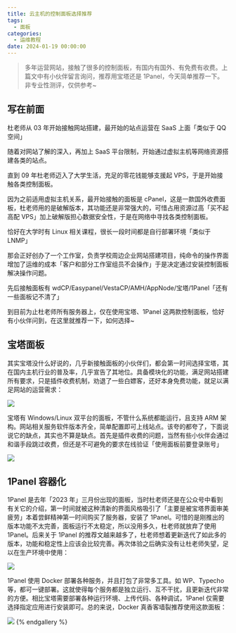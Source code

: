 ```yaml
---
title: 云主机的控制面板选择推荐
tags:
  - 面板
categories:
  - 运维教程
date: 2024-01-19 00:00:00
---
```


> 多年运营网站，接触了很多的控制面板，有国内有国外、有免费有收费。上篇文中有小伙伴留言询问，推荐用宝塔还是 1Panel，今天简单推荐一下。非专业性测评，仅供参考~

<!-- more -->

## 写在前面

杜老师从 03 年开始接触网站搭建，最开始的站点运营在 SaaS 上面「类似于 QQ 空间」

随着对网站了解的深入，再加上 SaaS 平台限制，开始通过虚拟主机等网络资源搭建各类的站点。

直到 09 年杜老师迈入了大学生活，充足的零花钱能够支援起 VPS，于是开始接触各类控制面板。

因为之前适用虚拟主机关系，最开始接触的面板是 cPanel，这是一款国外收费面板，杜老师用的是破解版本，其功能还是非常强大的，可惜占用资源过高「买不起高配 VPS」加上破解版担心数据安全性，于是在网络中寻找各类控制面板。

恰好在大学时有 Linux 相关课程，很长一段时间都是自行部署环境「类似于 LNMP」

那会正好创办了一个工作室，负责学校周边企业网站搭建项目，纯命令的操作界面增加了运维的成本「客户和部分工作室组员不会操作」于是决定通过安装控制面板解决操作问题。

先后接触面板有 wdCP/Easypanel/VestaCP/AMH/AppNode/宝塔/1Panel「还有一些面板记不清了」

到目前为止杜老师所有服务器上，仅在使用宝塔、1Panel 这两款控制面板，恰好有小伙伴问到，在这里就推荐一下，如何选择~

## 宝塔面板

其实宝塔没什么好说的，几乎新接触面板的小伙伴们，都会第一时间选择宝塔，其在国内主机行业的普及率，几乎宣告了其地位。具备模块化的功能，满足网站搭建所有要求，只是插件收费机制，劝退了一些白嫖客，还好本身免费功能，就足以满足网站的运营需求：

![](https://cdn.dusays.com/2024/01/668-1.jpg)

宝塔有 Windows/Linux 双平台的面板，不管什么系统都能运行，且支持 ARM 架构。网站相关服务软件版本齐全，简单配置即可上线站点。该夸的都夸了，下面说说它的缺点，其实也不算是缺点。首先是插件收费的问题，当然有些小伙伴会通过和谐手段跳过收费，但还是不可避免的要求在线验证「使用面板前要登录账号」

![](https://cdn.dusays.com/2024/01/668-2.jpg)

## 1Panel 容器化

1Panel 是去年「2023 年」三月份出现的面板，当时杜老师还是在公众号中看到有关它的介绍，第一时间就被这种清新的界面风格吸引了「主要是被宝塔界面审美疲劳」本着尝鲜精神第一时间购买了服务器，安装了 1Panel。可惜的是刚推出的版本功能不太完善，面板运行不太稳定，所以没用多久，杜老师就放弃了使用 1Panel。后来关于 1Panel 的推荐文越来越多了，杜老师想着更新迭代了如此多的版本，功能和稳定性上应该会比较完善。再次体验之后确实没有让杜老师失望，足以在生产环境中使用：

![](https://cdn.dusays.com/2024/01/668-3.jpg)

1Panel 使用 Docker 部署各种服务，并且打包了非常多工具。如 WP、Typecho 等，都可一键部署。这就使得每个服务都是独立运行、互不干扰，且更新迭代非常的方便。相比宝塔需要部署各种运行环境、上传代码、各种调试，1Panel 仅需要选择指定应用进行安装即可。总的来说，Docker 真香客墙裂推荐使用这款面板：

![](https://cdn.dusays.com/2024/01/668-4.jpg)
{% endgallery %}
